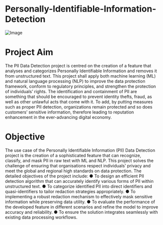 # Personally-Identifiable-Information-Detection
![Image](https://github.com/user-attachments/assets/8680a1f3-5b7e-4cf5-91ed-02293840f804)

# Project Aim
The PII Data Detection project is centred on the creation of a feature that analyses and categorizes Personally Identifiable Information and removes it from unstructured text. This project shall apply both machine learning (ML) and natural language processing (NLP) to improve the data protection framework, conform to regulatory principles, and strengthen the protection of individuals’ rights. The identification and containment of PII are something that should be encouraged to prevent identity thefts, fraud, as well as other unlawful acts that come with it. To add, by putting measures such as proper PII detection, organizations remain protected and so does customers’ sensitive information, therefore leading to reputation enhancement in the ever-advancing digital economy.

# Objective
The use case of the Personally Identifiable Information (PII) Data Detection project is the creation of a sophisticated feature that can recognize, classify, and mask PII in raw text with ML and NLP. This project solves the challenge of ensuring that organisations respect individuals’ privacy and meet the global and regional high standards on data protection.
The detailed objectives of the project include:
    ●	To design an efficient PII detection algorithm that can accurately identify various forms of PII within unstructured text.
    ●	To categorize identified PII into direct identifiers and quasi-identifiers to tailor redaction strategies appropriately.
    ●	To implementing a robust redaction mechanism to effectively mask sensitive information while preserving data utility.
    ●	To evaluate the performance of the developed feature in different scenarios and refine the model to improve accuracy and reliability.
    ●	To ensure the solution integrates seamlessly with existing data processing workflows.

